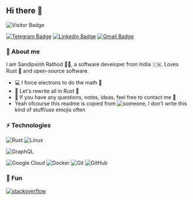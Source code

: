 ## Hi there 👋

![Visitor Badge](https://visitor-badge.laobi.icu/badge?page_id=ssddOnTop)

[![Telegram Badge](https://img.shields.io/badge/-@ssdddev-blue?style=flat-square&logo=Telegram&logoColor=white&link=https://t.me/ssdddev/)](https://ssdddev.t.me/)
[![Linkedin Badge](https://img.shields.io/badge/-Sandipsinh%20Rathod-blue?style=flat-square&logo=Linkedin&logoColor=white&link=https://www.linkedin.com/in/ssdddev/)](https://www.linkedin.com/in/ssdddev/)
[![Gmail Badge](https://img.shields.io/badge/-sandip@ssdd.dev-c14438?style=flat-square&logo=Gmail&logoColor=white&link=mailto:sandip@ssdd.dev)](mailto:sandip@ssdd.dev)

### 🙈 About me

I am Sandipsinh Rathod :man_technologist:, a software developer from India :india:. Loves Rust :crab: and open-source software.

* :computer: I force electrons to do the math :muscle:
* :crab:  Let's rewrite all in Rust :pleading_face:
* :notebook_with_decorative_cover: If you have any questions, notes, ideas, feel free to contact me 💬
* Yeah ofcourse this readme is copied from ![someone](https://github.com/TheBestTvarynka), I don't write this kind of stuff/use emojis often

### ⚡ Technologies

![Rust](https://img.shields.io/badge/-Rust-5c1e0f?style=flat-square&logo=Rust)
![Linux](https://img.shields.io/badge/-Linux-0f331b?style=flat-square&logo=Linux)
<!-- ![macOS](https://img.shields.io/badge/macOS-blue?logo=apple&logoColor=white)
 -->
![GraphQL](https://img.shields.io/badge/GraphQL-red?logo=graphql&logoColor=white)

![Google Cloud](https://img.shields.io/badge/Google%20Cloud-black?style=flat-square&logo=google-cloud)
![Docker](https://img.shields.io/badge/-Docker-black?style=flat-square&logo=docker)
![Git](https://img.shields.io/badge/-Git-black?style=flat-square&logo=git)
![GitHub](https://img.shields.io/badge/-GitHub-black?style=flat-square&logo=github)

### 🧸 Fun

[![stack**overflow**](https://img.shields.io/badge/-Stackoverflow-black?style=flat-square&logo=stackoverflow)](https://stackoverflow.com/users/13327203/sandip)

<!--- ![Top Langs](https://github-readme-stats.vercel.app/api/top-langs/?username=ssddOnTop&hide=TeX&layout=compact) --->

